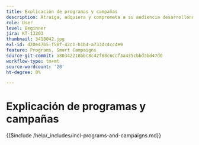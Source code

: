 ```yaml
---
title: Explicación de programas y campañas
description: Atraiga, adquiera y comprometa a su audiencia desarrollando una estrategia de marketing de contenido.
role: User
level: Beginner
jira: KT-13203
thumbnail: 3418042.jpg
exl-id: d20e47b5-f58f-42c1-b1b4-a733dc4cc4e9
feature: Programs, Smart Campaigns
source-git-commit: a80342218bbc8c42f88c6ccf3a435cbbd3bd47d0
workflow-type: tm+mt
source-wordcount: '20'
ht-degree: 0%

---
```


# Explicación de programas y campañas

{{$include /help/_includes/incl-programs-and-campaigns.md}}

